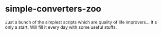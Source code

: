 # simple-converters-zoo
Just a bunch of the simplest scripts which are quality of life improvers...  It's only a start. Will fill it every day with some useful stuffs.
